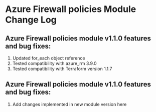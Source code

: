 # Azure Firewall policies Module Change Log

## Azure Firewall policies module v1.1.0 features and bug fixes:

1. Updated for_each object reference
2. Tested compatibility with azure_rm 3.9.0
3. Tested compatibility with Terraform version 1.1.7

## Azure Firewall policies module v1.1.0 features and bug fixes:

1. Add changes implemented in new module version here
